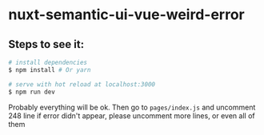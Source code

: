# nuxt-semantic-ui-vue-weird-error

## Steps to see it:

``` bash
# install dependencies
$ npm install # Or yarn

# serve with hot reload at localhost:3000
$ npm run dev
```
Probably everything will be ok. Then go to `pages/index.js` and uncomment 248 line if error didn't appear, please uncomment more lines, or even all of them
